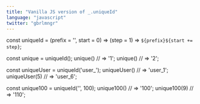 ```yaml
---
title: "Vanilla JS version of _.uniqueId"
language: "javascript"
twitter: "gbrlmngr"
---
```


const uniqueId = (prefix = '', start = 0) => (step = 1) => `${prefix}${start += step}`;

const unique = uniqueId();
unique() // => '1';
unique() // => '2';

const uniqueUser = uniqueId('user_');
uniqueUser() // => 'user_1';
uniqueUser(5) // => 'user_6';

const unique100 = uniqueId('', 100);
unique100() // => '100';
unique100(9) // => '110';
